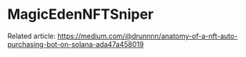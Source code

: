# MagicEdenNFTSniper
Related article: https://medium.com/@drunnnn/anatomy-of-a-nft-auto-purchasing-bot-on-solana-ada47a458019
